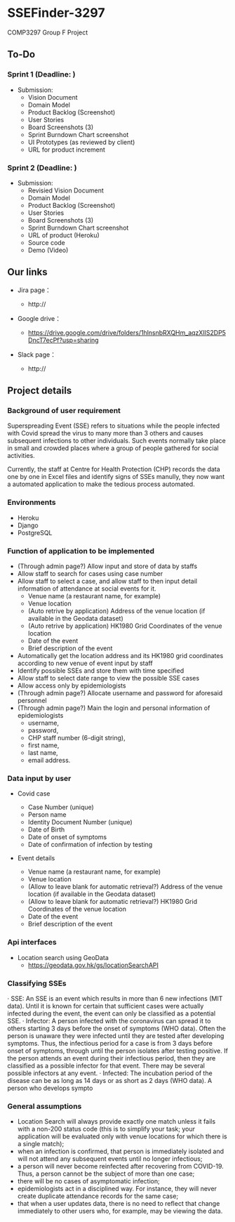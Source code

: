 # SSEFinder-3297
COMP3297 Group F Project

## To-Do

### Sprint 1 (Deadline: )

- Submission:
    - Vision Document
    - Domain Model
    - Product Backlog (Screenshot)
    - User Stories
    - Board Screenshots (3)
    - Sprint Burndown Chart screenshot
    - UI Prototypes (as reviewed by client)
    - URL for product increment 

### Sprint 2 (Deadline: )

- Submission:
    - Revisied Vision Document
    - Domain Model
    - Product Backlog (Screenshot)
    - User Stories
    - Board Screenshots (3)
    - Sprint Burndown Chart screenshot
    - URL of product (Heroku)
    - Source code
    - Demo (Video)

## Our links

- Jira page：
    - http://

- Google drive：
    - https://drive.google.com/drive/folders/1hlnsnbRXQHm_aqzXlIS2DP5DncT7ecPf?usp=sharing

- Slack page：
    - http://


## Project details

### Background of user requirement
Superspreading Event (SSE) refers to situations while the people infected with Covid spread the virus to many more than 3 others and causes subsequent infections to other individuals. Such events normally take place in small and crowded places where a group of people gathered for social activities. 

Currently, the staff at Centre for Health Protection (CHP) records the data one by one in Excel files and identify signs of SSEs manully, they now want a automated application to make the tedious process automated.

### Environments
- Heroku
- Django
- PostgreSQL

### Function of application to be implemented
- (Through admin page?) Allow input and store of data by staffs
- Allow staff to search for cases using case number
- Allow staff to select a case, and allow staff to then input detail information of attendance at social events for it.
    - Venue name (a restaurant name, for example)
    - Venue location
    - (Auto retrive by application) Address of the venue location (if available in the Geodata dataset)
    - (Auto retrive by application) HK1980 Grid Coordinates of the venue location 
    - Date of the event
    - Brief description of the event
- Automatically get the location address and its HK1980 grid coordinates according to new venue of event input by staff
- Identify possible SSEs and store them with time specified
- Allow staff to select date range to view the possible SSE cases
- Allow access only by epidemiologists
- (Through admin page?) Allocate username and password for aforesaid personnel
- (Through admin page?) Main the login and personal information of epidemiologists
    - username,
    - password,
    - CHP staff number (6-digit string),
    - first name,
    - last name,
    - email address.

### Data input by user
- Covid case
    - Case Number (unique)
    - Person name
    - Identity Document Number (unique)
    - Date of Birth
    - Date of onset of symptoms
    - Date of confirmation of infection by testing

- Event details
    - Venue name (a restaurant name, for example)
    - Venue location
    - (Allow to leave blank for automatic retrieval?) Address of the venue location (if available in the Geodata dataset)
    - (Allow to leave blank for automatic retrieval?) HK1980 Grid Coordinates of the venue location
    - Date of the event
    - Brief description of the event

### Api interfaces

- Location search using GeoData
    - https://geodata.gov.hk/gs/locationSearchAPI


### Classifying SSEs
· SSE: An SSE is an event which results in more than 6 new infections (MIT data). Until it is known
for certain that sufficient cases were actually infected during the event, the event can only be
classified as a potential SSE.
· Infector: A person infected with the coronavirus can spread it to others starting 3 days before the
onset of symptoms (WHO data). Often the person is unaware they were infected until they are tested
after developing symptoms. Thus, the infectious period for a case is from 3 days before onset of
symptoms, through until the person isolates after testing positive. If the person attends an event
during their infectious period, then they are classified as a possible infector for that event. There
may be several possible infectors at any event.
· Infected: The incubation period of the disease can be as long as 14 days or as short as 2 days
(WHO data). A person who develops sympto

### General assumptions

- Location Search will always provide exactly one match unless it fails with a non-200 status code (this
is to simplify your task; your application will be evaluated only with venue locations for which there
is a single match);
- when an infection is confirmed, that person is immediately isolated and will not attend any subsequent
events until no longer infectious;
- a person will never become reinfected after recovering from COVID-19. Thus, a person cannot be the
subject of more than one case;
- there will be no cases of asymptomatic infection;
- epidemiologists act in a disciplined way. For instance, they will never create duplicate attendance
records for the same case;
- that when a user updates data, there is no need to reflect that change immediately to other users who,
for example, may be viewing the data.


